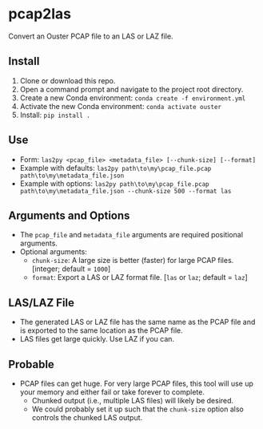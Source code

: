 # pcap2las
Convert an Ouster PCAP file to an LAS or LAZ file.

## Install
1. Clone or download this repo.
2. Open a command prompt and navigate to the project root directory.
3. Create a new Conda environment: `conda create -f environment.yml`
4. Activate the new Conda environment: `conda activate ouster`
4. Install: `pip install .`

## Use
* Form: `las2py <pcap_file> <metadata_file> [--chunk-size] [--format]`
* Example with defaults: `las2py path\to\my\pcap_file.pcap path\to\my\metadata_file.json`
* Example with options: `las2py path\to\my\pcap_file.pcap path\to\my\metadata_file.json --chunk-size 500 --format las`

## Arguments and Options
* The `pcap_file` and `metadata_file` arguments are required positional arguments.
* Optional arguments:
    * `chunk-size`: A large size is better (faster) for large PCAP files. [integer; default = `1000`]
    * `format`: Export a LAS or LAZ format file. [`las` or `laz`; default = `laz`]

## LAS/LAZ File
* The generated LAS or LAZ file has the same name as the PCAP file and is exported to the same location as the PCAP file.
* LAS files get large quickly. Use LAZ if you can.

## Probable
* PCAP files can get huge. For very large PCAP files, this tool will use up your memory and either fail or take forever to complete.
    * Chunked output (i.e., multiple LAS files) will likely be desired.
    * We could probably set it up such that the `chunk-size` option also controls the chunked LAS output.
